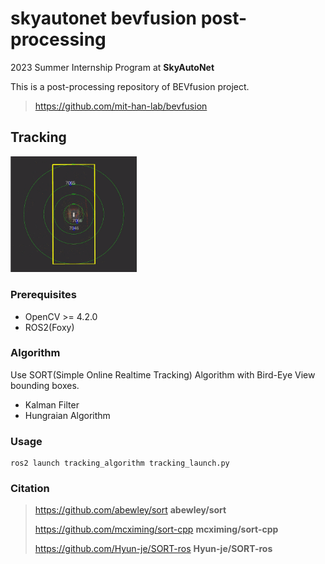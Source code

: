 # skyautonet bevfusion post-processing
2023 Summer Internship Program at **SkyAutoNet**

This is a post-processing repository of BEVfusion project.
> https://github.com/mit-han-lab/bevfusion

## Tracking
<img src="assets/tracking.gif" width="40%"/>

### Prerequisites
- OpenCV >= 4.2.0
- ROS2(Foxy)

### Algorithm
Use SORT(Simple Online Realtime Tracking) Algorithm with Bird-Eye View bounding boxes.

- Kalman Filter
- Hungraian Algorithm

### Usage
```linux
ros2 launch tracking_algorithm tracking_launch.py
```

### Citation
> https://github.com/abewley/sort **abewley/sort**
> 
> https://github.com/mcximing/sort-cpp **mcximing/sort-cpp**
>
> https://github.com/Hyun-je/SORT-ros **Hyun-je/SORT-ros**
